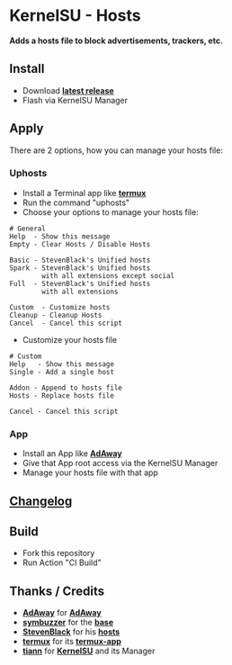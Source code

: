 # KernelSU - Hosts

**Adds a hosts file to block advertisements, trackers, etc.**

## Install
- Download **[latest release](https://github.com/SchweGELBin/hosts_kernelsu/releases/latest/download/KSU-Hosts.zip)**
- Flash via KernelSU Manager

## Apply
There are 2 options, how you can manage your hosts file:
### Uphosts
- Install a Terminal app like **[termux](https://github.com/termux/termux-app/releases/latest)**
- Run the command "uphosts"
- Choose your options to manage your hosts file:
```
# General
Help  - Show this message
Empty - Clear Hosts / Disable Hosts

Basic - StevenBlack's Unified hosts
Spark - StevenBlack's Unified hosts
        with all extensions except social
Full  - StevenBlack's Unified hosts
        with all extensions

Custom  - Customize hosts
Cleanup - Cleanup Hosts
Cancel  - Cancel this script
```
- Customize your hosts file
```
# Custom
Help   - Show this message
Single - Add a single host

Addon - Append to hosts file
Hosts - Replace hosts file

Cancel - Cancel this script
```
### App
- Install an App like **[AdAway](https://github.com/AdAway/AdAway/releases/latest)**
- Give that App root access via the KernelSU Manager
- Manage your hosts file with that app

## [Changelog](https://github.com/SchweGELBin/hosts_kernelsu/blob/master/CHANGELOG.md)

## Build
- Fork this repository
- Run Action "CI Build"

## Thanks / Credits
- **[AdAway](https://github.com/AdAway)** for **[AdAway](https://github.com/AdAway/AdAway)**
- **[symbuzzer](https://github.com/symbuzzer)** for the **[base](https://github.com/symbuzzer/systemless-hosts-KernelSU-module)**
- **[StevenBlack](https://github.com/StevenBlack)** for his **[hosts](https://github.com/StevenBlack/hosts)**
- **[termux](https://github.com/termux)** for its **[termux-app](https://github.com/termux/termux-app)**
- **[tiann](https://github.com/tiann)** for **[KernelSU](https://github.com/tiann/kernelsu)** and its Manager
